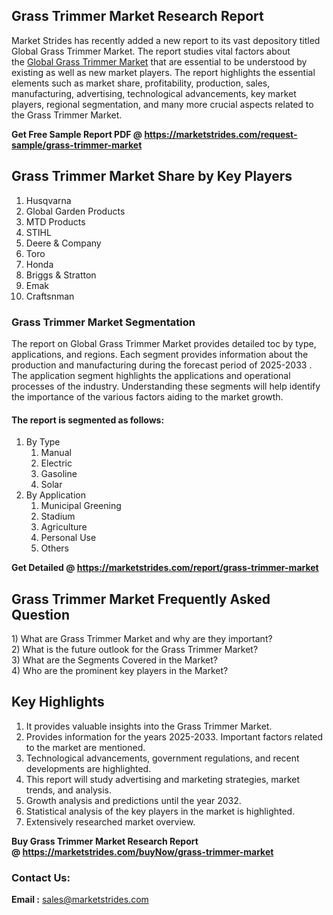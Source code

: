 <h2>Grass Trimmer Market Research Report</h2>
<p>Market Strides has recently added a new report to its vast depository titled Global Grass Trimmer Market. The report studies vital factors about the&nbsp;<a href="https://marketstrides.com/report/grass-trimmer-market">Global Grass Trimmer Market</a>&nbsp;that are essential to be understood by existing as well as new market players. The report highlights the essential elements such as market share, profitability, production, sales, manufacturing, advertising, technological advancements, key market players, regional segmentation, and many more crucial aspects related to the Grass Trimmer Market.</p>
<p><strong>Get Free Sample Report PDF @&nbsp;<a href="https://marketstrides.com/request-sample/grass-trimmer-market">https://marketstrides.com/request-sample/grass-trimmer-market</a></strong></p>
<h2><strong>Grass Trimmer Market Share by Key Players</strong></h2>
<ol>
<li>Husqvarna</li>
<li>Global Garden Products</li>
<li>MTD Products</li>
<li>STIHL</li>
<li>Deere &amp; Company</li>
<li>Toro</li>
<li>Honda</li>
<li>Briggs &amp; Stratton</li>
<li>Emak</li>
<li>Craftsnman</li>
</ol>
<h3><strong>Grass Trimmer Market Segmentation</strong></h3>
<p>The report on Global Grass Trimmer Market provides detailed toc by type, applications, and regions. Each segment provides information about the production and manufacturing during the forecast period of 2025-2033 . The application segment highlights the applications and operational processes of the industry. Understanding these segments will help identify the importance of the various factors aiding to the market growth.</p>
<h4>The report is segmented as follows:</h4>
<ol>
<li>By Type
<ol>
<li>Manual</li>
<li>Electric</li>
<li>Gasoline</li>
<li>Solar</li>
</ol>
</li>
<li>By Application
<ol>
<li>Municipal Greening</li>
<li>Stadium</li>
<li>Agriculture</li>
<li>Personal Use</li>
<li>Others</li>
</ol>
</li>
</ol>
<p><strong>Get Detailed @&nbsp;<a href="https://marketstrides.com/report/grass-trimmer-market">https://marketstrides.com/report/grass-trimmer-market</a></strong></p>
<h2 class=""><strong>Grass Trimmer Market Frequently Asked Question</strong></h2>
<div class="">1) What are&nbsp;Grass Trimmer Market and why are they important?
<div class="">
<div class="">2) What is the future outlook for the Grass Trimmer Market?</div>
</div>
</div>
<div class="">3) What are the Segments Covered in the Market?</div>
<div class="">4) Who are the prominent key players in the Market?</div>
<h2><strong>Key Highlights</strong></h2>
<div class="">
<ol>
<li>It provides valuable insights into the Grass Trimmer Market.</li>
<li>Provides information for the years 2025-2033. Important factors related to the market are mentioned.</li>
<li>Technological advancements, government regulations, and recent developments are highlighted.</li>
<li>This report will study advertising and marketing strategies, market trends, and analysis.</li>
<li>Growth analysis and predictions until the year 2032.</li>
<li>Statistical analysis of the key players in the market is highlighted.</li>
<li>Extensively researched market overview.</li>
</ol>
<p><strong>Buy Grass Trimmer Market Research Report @&nbsp;<a href="https://marketstrides.com/buyNow/grass-trimmer-market">https://marketstrides.com/buyNow/grass-trimmer-market</a></strong></p>
<h3>Contact Us:</h3>
<p><strong>Email :</strong> <a href="mailto:sales@marketstrides.com">sales@marketstrides.com</a></p>
</div>
